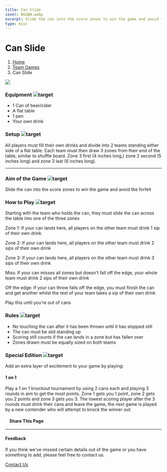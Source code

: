```yaml
---
title: Can Slide
cover: BGGBW.webp
excerpt: Slide the can into the score zones to win the game and avoid the forfeit
type: misc
---
```


# Can Slide

1.  [Home](/)
2.  [Team Games](GameCategories/TeamGames)
3.  Can Slide

![](images/canslide.webp)

### Equipment ![target](images/liquor.webp)

-   1 Can of beer/cider
-   A flat table
-   1 pen
-   Your own drink

### Setup ![target](images/settings.webp)

All players must fill their own drinks and divide into 2 teams standing either side of a flat table. Each team must then draw 3 zones from their end of the table, similar to shuffle board. Zone 3 first (4 inches long,) zone 2 second (5 inches long) and zone 3 last (6 inches long).

* * *

### Aim of the Game ![target](images/target.webp)

Slide the can into the score zones to win the game and avoid the forfeit

### How to Play ![target](images/question.webp)

Starting with the team who holds the can, they must slide the can across the table into one of the three zones

Zone 1: If your can lands here, all players on the other team must drink 1 sip of their own drink

Zone 2: If your can lands here, all players on the other team must drink 2 sips of their own drink

Zone 3: If your can lands here, all players on the other team must drink 3 sips of their own drink

Miss: If your can misses all zones but doesn't fall off the edge, your whole team must drink 2 sips of their own drink

Off the edge: If your can throw falls off the edge, you must finish the can and get another whilst the rest of your team takes a sip of their own drink

Play this until you're out of cans

### Rules ![target](images/rules.webp)

-   No touching the can after it has been thrown until it has stopped still
-   The can must be slid standing up
-   Scoring still counts if the can lands in a zone but has fallen over
-   Zones drawn must be equally sized on both teams

### Special Edition ![target](images/special.webp)

Add an extra layer of excitement to your game by playing:

#### **1 on 1**

Play a 1 on 1 knockout tournament by using 2 cans each and playing 3 rounds in aim to get the most points. Zone 1 gets you 1 point, zone 2 gets you 2 points and zone 3 gets you 3. The lowest scoring player after the 3 rounds must drink their cans and leave the game, the next game is played by a new contender who will attempt to knock the winner out.

####     Share This Page

[](https://www.facebook.com/sharer/sharer.php?u=beergogglegames.co.uk/canslide)[](https://www.instagram.com/direct/new/)[](https://twitter.com/intent/tweet?url=beergogglegames.co.uk/canslide)

* * *

#### Feedback

If you think we've missed certain details out of the game or you have something to add, please feel free to contact us.

  
  
  
[Contact Us](contact)
